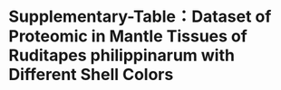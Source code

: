 # Supplementary-Table：Dataset of Proteomic in Mantle Tissues of Ruditapes philippinarum with Different Shell Colors
